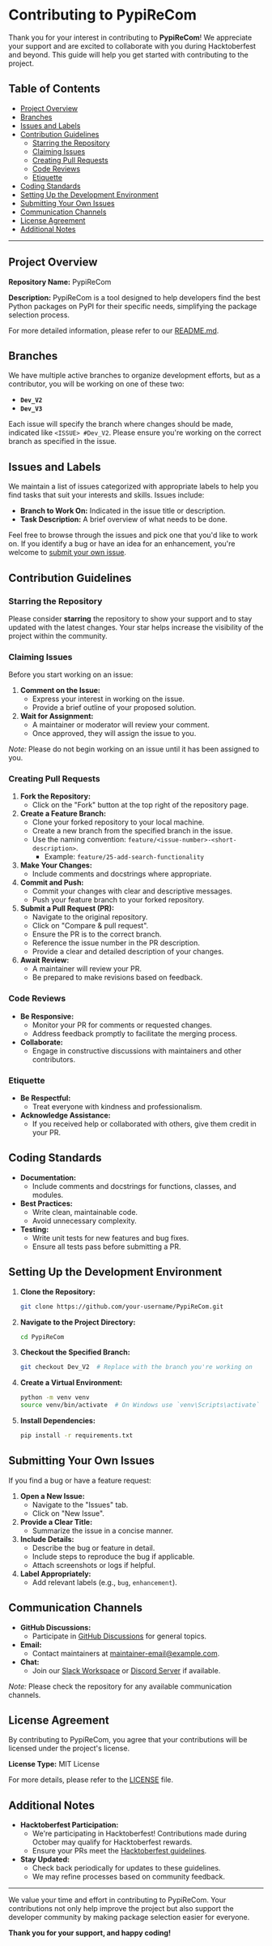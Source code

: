 # Contributing to PypiReCom

Thank you for your interest in contributing to **PypiReCom**! We appreciate your support and are excited to collaborate with you during Hacktoberfest and beyond. This guide will help you get started with contributing to the project.

## Table of Contents

- [Project Overview](#project-overview)
- [Branches](#branches)
- [Issues and Labels](#issues-and-labels)
- [Contribution Guidelines](#contribution-guidelines)
  - [Starring the Repository](#starring-the-repository)
  - [Claiming Issues](#claiming-issues)
  - [Creating Pull Requests](#creating-pull-requests)
  - [Code Reviews](#code-reviews)
  - [Etiquette](#etiquette)
- [Coding Standards](#coding-standards)
- [Setting Up the Development Environment](#setting-up-the-development-environment)
- [Submitting Your Own Issues](#submitting-your-own-issues)
- [Communication Channels](#communication-channels)
- [License Agreement](#license-agreement)
- [Additional Notes](#additional-notes)

---

## Project Overview

**Repository Name:** PypiReCom

**Description:** PypiReCom is a tool designed to help developers find the best Python packages on PyPI for their specific needs, simplifying the package selection process.

For more detailed information, please refer to our [README.md](README.md).

## Branches

We have multiple active branches to organize development efforts, but as a contributor, you will be working on one of these two:

- **`Dev_V2`**
- **`Dev_V3`**

Each issue will specify the branch where changes should be made, indicated like `<ISSUE> #Dev_V2`. Please ensure you're working on the correct branch as specified in the issue.

## Issues and Labels

We maintain a list of issues categorized with appropriate labels to help you find tasks that suit your interests and skills. Issues include:

- **Branch to Work On:** Indicated in the issue title or description.
- **Task Description:** A brief overview of what needs to be done.

Feel free to browse through the issues and pick one that you'd like to work on. If you identify a bug or have an idea for an enhancement, you're welcome to [submit your own issue](#submitting-your-own-issues).

## Contribution Guidelines

### Starring the Repository

Please consider **starring** the repository to show your support and to stay updated with the latest changes. Your star helps increase the visibility of the project within the community.

### Claiming Issues

Before you start working on an issue:

1. **Comment on the Issue:**
   - Express your interest in working on the issue.
   - Provide a brief outline of your proposed solution.
2. **Wait for Assignment:**
   - A maintainer or moderator will review your comment.
   - Once approved, they will assign the issue to you.

*Note:* Please do not begin working on an issue until it has been assigned to you.

### Creating Pull Requests

1. **Fork the Repository:**
   - Click on the "Fork" button at the top right of the repository page.
2. **Create a Feature Branch:**
   - Clone your forked repository to your local machine.
   - Create a new branch from the specified branch in the issue.
   - Use the naming convention: `feature/<issue-number>-<short-description>`.
     - Example: `feature/25-add-search-functionality`
3. **Make Your Changes:**
   - Include comments and docstrings where appropriate.
4. **Commit and Push:**
   - Commit your changes with clear and descriptive messages.
   - Push your feature branch to your forked repository.
5. **Submit a Pull Request (PR):**
   - Navigate to the original repository.
   - Click on "Compare & pull request".
   - Ensure the PR is to the correct branch.
   - Reference the issue number in the PR description.
   - Provide a clear and detailed description of your changes.
6. **Await Review:**
   - A maintainer will review your PR.
   - Be prepared to make revisions based on feedback.

### Code Reviews

- **Be Responsive:**
  - Monitor your PR for comments or requested changes.
  - Address feedback promptly to facilitate the merging process.
- **Collaborate:**
  - Engage in constructive discussions with maintainers and other contributors.

### Etiquette

- **Be Respectful:**
  - Treat everyone with kindness and professionalism.
- **Acknowledge Assistance:**
  - If you received help or collaborated with others, give them credit in your PR.

## Coding Standards

- **Documentation:**
  - Include comments and docstrings for functions, classes, and modules.
- **Best Practices:**
  - Write clean, maintainable code.
  - Avoid unnecessary complexity.
- **Testing:**
  - Write unit tests for new features and bug fixes.
  - Ensure all tests pass before submitting a PR.

## Setting Up the Development Environment

1. **Clone the Repository:**

   ```bash
   git clone https://github.com/your-username/PypiReCom.git
   ```

2. **Navigate to the Project Directory:**

   ```bash
   cd PypiReCom
   ```

3. **Checkout the Specified Branch:**

   ```bash
   git checkout Dev_V2  # Replace with the branch you're working on
   ```

4. **Create a Virtual Environment:**

   ```bash
   python -m venv venv
   source venv/bin/activate  # On Windows use `venv\Scripts\activate`
   ```

5. **Install Dependencies:**

   ```bash
   pip install -r requirements.txt
   ```

## Submitting Your Own Issues

If you find a bug or have a feature request:

1. **Open a New Issue:**
   - Navigate to the "Issues" tab.
   - Click on "New Issue".
2. **Provide a Clear Title:**
   - Summarize the issue in a concise manner.
3. **Include Details:**
   - Describe the bug or feature in detail.
   - Include steps to reproduce the bug if applicable.
   - Attach screenshots or logs if helpful.
4. **Label Appropriately:**
   - Add relevant labels (e.g., `bug`, `enhancement`).

## Communication Channels

- **GitHub Discussions:**
  - Participate in [GitHub Discussions](https://github.com/your-username/PypiReCom/discussions) for general topics.
- **Email:**
  - Contact maintainers at [maintainer-email@example.com](mailto:maintainer-email@example.com).
- **Chat:**
  - Join our [Slack Workspace](#) or [Discord Server](#) if available.

*Note:* Please check the repository for any available communication channels.

## License Agreement

By contributing to PypiReCom, you agree that your contributions will be licensed under the project's license.

**License Type:** MIT License

For more details, please refer to the [LICENSE](LICENSE) file.

## Additional Notes

- **Hacktoberfest Participation:**
  - We're participating in Hacktoberfest! Contributions made during October may qualify for Hacktoberfest rewards.
  - Ensure your PRs meet the [Hacktoberfest guidelines](https://hacktoberfest.digitalocean.com/details).
- **Stay Updated:**
  - Check back periodically for updates to these guidelines.
  - We may refine processes based on community feedback.

---

We value your time and effort in contributing to PypiReCom. Your contributions not only help improve the project but also support the developer community by making package selection easier for everyone.

**Thank you for your support, and happy coding!**
